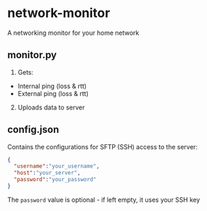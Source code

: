 # network-monitor
A networking monitor for your home network

## monitor.py
1. Gets:
  + Internal ping (loss & rtt)
  + External ping (loss & rtt)
2. Uploads data to server

## config.json
Contains the configurations for SFTP (SSH) access to the server:
```json
{
  "username":"your_username",
  "host":"your_server",
  "password":"your_password"
}
```
The ```password``` value is optional - if left empty, it uses your SSH key
